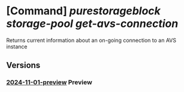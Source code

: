 # [Command] _purestorageblock storage-pool get-avs-connection_

Returns current information about an on-going connection to an AVS instance

## Versions

### [2024-11-01-preview](/Resources/mgmt-plane/L3N1YnNjcmlwdGlvbnMve30vcmVzb3VyY2Vncm91cHMve30vcHJvdmlkZXJzL3B1cmVzdG9yYWdlLmJsb2NrL3N0b3JhZ2Vwb29scy97fS9nZXRhdnNjb25uZWN0aW9u/2024-11-01-preview.xml) **Preview**

<!-- mgmt-plane /subscriptions/{}/resourcegroups/{}/providers/purestorage.block/storagepools/{}/getavsconnection 2024-11-01-preview -->
